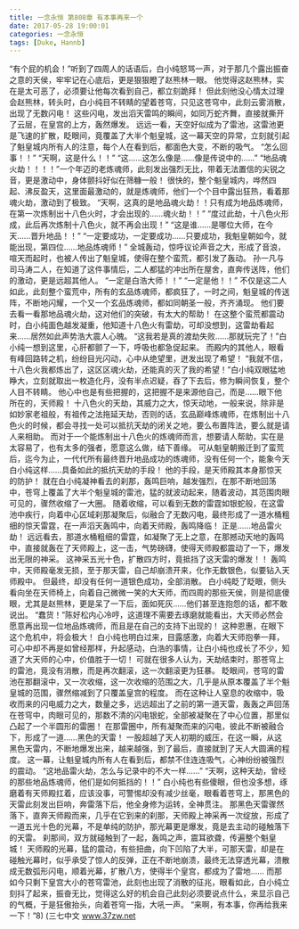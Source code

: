 ```yaml
---
title: 一念永恒 第808章 有本事再来一个
date: 2017-05-28 19:00:01
categories: 一念永恒
tags: [Duke, Hannb]
---
```


“有个屁的机会！”听到了四周人的话语后，白小纯怒骂一声，对于那几个露出振奋之意的天侯，牢牢记在心底后，更是狠狠瞪了赵熊林一眼。
他觉得这赵熊林，实在是太可恶了，必须要让他每次看到自己，都立刻跪拜！
但此刻他没心情太过理会赵熊林，转头时，白小纯目不转睛的望着苍穹，只见这苍穹中，此刻云雾消散，出现了无数闪电！
这些闪电，发出滔天雷鸣的瞬间，如同万蛇齐舞，直接就撕开了云层，在皇宫的上方，轰然爆发。
远远一看，天空好似成为了雷池，这雷池更是飞速的扩散，眨眼间，竟覆盖了大半个魁皇城，这一幕天空的异常，立刻就引起了魁皇城内所有人的注意，每个人在看到后，都面色大变，不断的吸气。
“怎么回事！！”
“天啊，这是什么！！”
“这……这怎么像是……像是传说中的……”
“地品魂火劫！！！！”一个年迈的老炼魂师，此刻发出强烈无比，带着无法置信的尖锐之音，更是激动中，身体颤抖好似在筛糠一般！
很快的，整个魁皇城内，哗然四起、沸反盈天，这里面最激动的，就是炼魂师，他们一个个目中露出狂热，看着那魂火劫，激动到了极致。
“天啊，这真的是地品魂火劫！！只有成为地品炼魂师，在第一次炼制出十八色火时，才会出现的……魂火劫！！”
“度过此劫，十八色火形成，此后再次炼制十八色火，就不再会出现！”
“这是谁……是哪位大师，在今天……晋升地品！！”
“一定要成功，一定要成功……只要成功，我魁皇朝如今，就能出现，第四位……地品炼魂师！”
全城轰动，惊呼议论声音之大，形成了音浪，喧天而起时，也被人传出了魁皇城，使得在整个蛮荒，都引发了轰动。
孙一凡与司马涛二人，在知道了这件事情后，二人都猛的冲出所在屋舍，直奔传送阵，他们的激动，更是远超其他人。
“一定是白浩大师！！”
“一定是他！！”
不仅是这二人如此，此刻整个蛮荒中，所有的玄品炼魂师，都疯狂了，一时之间，魁皇城的传送阵，不断地闪耀，一个又一个玄品炼魂师，都如同朝圣一般，齐齐涌现。
他们要去看一看那地品魂火劫，这对他们的突破，有太大的帮助！
在这整个蛮荒都震动时，白小纯面色越发凝重，他知道十八色火有雷劫，可却没想到，这雷劫看起来……居然如此声势浩大震人心魄。
“这我若是真的渡劫失败……那就玩完了！”白小纯一想到这里，心肝都颤了一下，呼吸也都急促起来。
而殿内的其他人，眼看有峰回路转之机，纷纷目光闪动，心中从绝望里，迸发出现了希望！
“我就不信，十八色火我都炼出了，这区区魂火劫，还能真的灭了我的希望！”白小纯双眼猛地睁大，立刻就取出一枚造化丹，没有半点迟疑，吞了下去后，修为瞬间恢复，整个人目不转睛。
他心中也是有些把握的，这把握不是来源他自己，而是……眼下他所在的，天师殿！
十八色火的天劫，其威力之大，惊天动地，一般来说，除非是如妙家老祖般，有祖传之法拖延天劫，否则的话，玄品巅峰炼魂师，在炼制出十八色火的时候，都会寻找一处可以抵抗天劫的闭关之地，要么布置阵法，要么就是请人来相助。
而对于一个能炼制出十八色火的炼魂师而言，想要请人帮助，实在是太容易了，也有太多的强者，愿意这么做，结下善缘。
可从魁皇朝搬迁到了蛮荒后，迄今为止，一代代所有最终晋升地品成功的炼魂师，没有任何一个，能象今天白小纯这样……具备如此的抵抗天劫的手段！
他的手段，是天师殿其本身那惊天的防护！
就在白小纯凝神看去的刹那，轰鸣巨响，越发强烈，在那不断地回荡中，苍穹上覆盖了大半个魁皇城的雷池，猛的就波动起来，随着波动，其范围肉眼可见的，骤然收缩了一大圈。
随着收缩，可以看到无数的雷霆如银蛇般，在这雷池中疾行，向着中心区域刹那凝聚后，似融合了无数闪电，最终形成了一道水桶粗细的惊天雷霆，在一声滔天轰鸣中，向着天师殿，轰鸣降临！
正是……地品雷火劫！
远远看去，那道水桶粗细的雷霆，如凝聚了无上之意，在那撼动天地的轰鸣中，直接就轰在了天师殿上，这一击，气势磅礴，使得天师殿都震动了一下，爆发出无限的神采。
这神采五光十色，扩散四方时，竟抵挡了这天雷的爆发！！
轰鸣中，天师殿毫发无损，至于那天雷，自己却崩溃开来，化作无数银色，似要钻入天师殿中。
但最终，却没有任何一道银色成功，全部消散。
白小纯眨了眨眼，侧头看向坐在天师椅上，向着自己微微一笑的大天师，而四周的那些天侯，则是彻底傻眼，尤其是赵熊林，更是呆了一下后，面如死灰……他们甚至连抱怨的话，都不敢说出。
“蠢货！”陈好松内心冷哼，这道理不需要去琢磨就能看出，大天师必然会愿意再出现一位地品炼魂师，而且是在自己的支持下出现的！
这种恩惠，在眼下这个危机中，将会极大！
白小纯也明白过来，目露感激，向着大天师抱拳一拜，可心中却不再是如曾经那样，升起感动，白浩的事情，让白小纯也成长了不少，知道了大天师的心中，价值胜于一切！
可就在很多人认为，天劫结束时，那苍穹上的雷池，竟没有消散，而是再次翻滚，这一次翻滚更为狂暴。
眨眼间，苍穹的雷池在那翻滚中，又一次收缩，这一次收缩的范围之大，几乎是从原本覆盖了半个魁皇城的范围，骤然缩减到了只覆盖皇宫的程度。
而在这种让人窒息的收缩中，吸收而来的闪电威力之大，数量之多，远远超出了之前的第一道天雷，轰轰之声回荡在苍穹中，肉眼可见的，那数不清的闪电银蛇，全部被凝聚在了中心位置，那里似凸起了一个半圆形的雷圈！
在那雷圈中，所有凝聚而来的闪电，彼此不断被融合下，形成了一道……黑色的天雷！
一股超越了天人初期的威压，在这一瞬，从这黑色天雷内，不断地爆发出来，越来越强，到了最后，直接就到了天人大圆满的程度。
这一幕，让魁皇城内所有人在看到后，都禁不住连连吸气，心神纷纷被强烈的震动。
“这地品雷火劫，怎么与记录中的不大一样……”
“天啊，这种天劫，曾经的那些地品炼魂师，他们是如何抵挡的！！”
白小纯也有些傻眼，但也没多想，琢磨着有天师殿扛着，应该没事，可警惕却没有减少丝毫，眼看着苍穹上，那黑色的天雷此刻发出巨响，奔雷落下后，他全身修为运转，全神贯注。
那黑色天雷骤然落下，直奔天师殿而来，几乎在它到来的刹那，天师殿上神采再一次绽放，形成了一道五光十色的光幕，不是单纯的防护，那光幕更是爆发，竟是去主动的碰触落下的天雷。
刹那间，双方就碰触到了一起，轰鸣之声，震耳欲聋，传遍整个魁皇城！
天师殿的光幕，猛的震动，有些扭曲，向下凹陷了大半，可那天雷，却是在碰触光幕时，似乎承受了惊人的反弹，正在不断地崩溃，最终无法穿透光幕，溃散成无数弧形闪电，顺着光幕，扩散八方，使得半个皇宫，都成为了雷地……
而那如今只剩下皇宫大小的苍穹雷池，此刻也出现了消散的征兆，眼看如此，白小纯立刻抖了起来，振奋无比，觉得这么好的机会自己此刻必须要说点什么，来显示自己的气概，于是狂傲抬头，向着苍穹一指，大吼一声。
“来啊，有本事，你再给我来一下！”8)
(三七中文 www.37zw.net